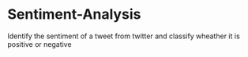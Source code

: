 # Sentiment-Analysis
 Identify the sentiment of a tweet from twitter and classify wheather it is positive or negative

